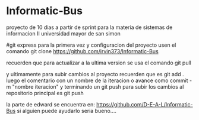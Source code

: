 # Informatic-Bus
proyecto de 10 dias a partir de sprint para la materia de sistemas de informacion II universidad mayor de san simon

#git express
para la primera vez y configuracion del proyecto usen el comando git clone https://github.com/irvin373/Informatic-Bus

recuerden que para actualizar a la ultima version se usa el comando git pull

y ultimamente para subir cambios al proyecto recuerden que es git add .
luego el comentario con un nombre de la iteracion o avance como commit -m "nombre iteracion"
y terminando un git push para subir los cambios al repositorio principal es git push

la parte de edward se encuentra en: https://github.com/D-E-A-L/Informatic-Bus
si alguien puede ayudarlo seria bueno....

